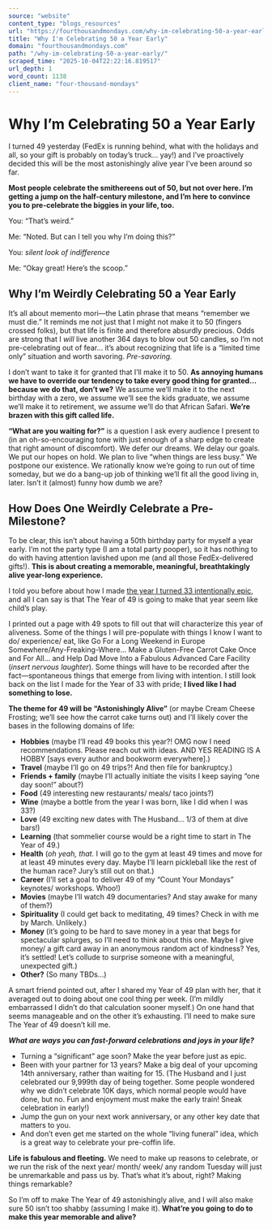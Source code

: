 ```yaml
---
source: "website"
content_type: "blogs_resources"
url: "https://fourthousandmondays.com/why-im-celebrating-50-a-year-early/"
title: "Why I'm Celebrating 50 a Year Early"
domain: "fourthousandmondays.com"
path: "/why-im-celebrating-50-a-year-early/"
scraped_time: "2025-10-04T22:22:16.819517"
url_depth: 1
word_count: 1138
client_name: "four-thousand-mondays"
---
```


# Why I’m Celebrating 50 a Year Early

I turned 49 yesterday (FedEx is running behind, what with the holidays and all, so your gift is probably on today’s truck… yay!) and I’ve proactively decided this will be the most astonishingly alive year I’ve been around so far.

**Most people celebrate the smithereens out of 50, but not over here. I’m getting a jump on the half-century milestone, and I’m here to convince you to pre-celebrate the biggies in your life, too.**

You: “That’s weird.”

Me: “Noted. But can I tell you why I’m doing this?”

You: *silent look of indifference*

Me: “Okay great! Here’s the scoop.”

## Why I’m Weirdly Celebrating 50 a Year Early

It’s all about memento mori—the Latin phrase that means “remember we must die.” It reminds me not just that I might not make it to 50 (fingers crossed folks), but that life is finite and therefore absurdly precious. Odds are strong that I _will_ live another 364 days to blow out 50 candles, so I’m not pre-celebrating out of fear… it’s about recognizing that life is a “limited time only” situation and worth savoring. _Pre-savoring._

I don’t want to take it for granted that I’ll make it to 50. **As annoying humans we have to override our tendency to take every good thing for granted… because we do that, don’t we?** We assume we’ll make it to the next birthday with a zero, we assume we’ll see the kids graduate, we assume we’ll make it to retirement, we assume we’ll do that African Safari. **We’re brazen with this gift called life.**

**“What are you waiting for?”** is a question I ask every audience I present to (in an oh-so-encouraging tone with just enough of a sharp edge to create that right amount of discomfort). We defer our dreams. We delay our goals. We put our hopes on hold. We plan to live “when things are less busy.” We postpone our existence. We rationally know we’re going to run out of time someday, but we do a bang-up job of thinking we’ll fit all the good living in, later. Isn’t it (almost) funny how dumb we are?

## How Does One Weirdly Celebrate a Pre-Milestone?

To be clear, this isn’t about having a 50th birthday party for myself a year early. I’m not the party type (I am a total party pooper), so it has nothing to do with having attention lavished upon me (and all those FedEx-delivered gifts!). **This is about creating a memorable, meaningful, breathtakingly alive year-long experience.**

I told you before about how I made [the year I turned 33 intentionally epic](https://fourthousandmondays.com/planning-the-best-year-of-your-life/), and all I can say is that The Year of 49 is going to make that year seem like child’s play.

I printed out a page with 49 spots to fill out that will characterize this year of aliveness. Some of the things I will pre-populate with things I know I want to do/ experience/ eat, like Go For a Long Weekend in Europe Somewhere/Any-Freaking-Where… Make a Gluten-Free Carrot Cake Once and For All… and Help Dad Move Into a Fabulous Advanced Care Facility (*insert nervous laughter*). Some things will have to be recorded after the fact—spontaneous things that emerge from living with intention. I still look back on the list I made for the Year of 33 with pride; **I lived like I had something to lose.**

**The theme for 49 will be “Astonishingly Alive”** (or maybe Cream Cheese Frosting; we’ll see how the carrot cake turns out) and I’ll likely cover the bases in the following domains of life:

* **Hobbies** (maybe I’ll read 49 books this year?! OMG now I need recommendations. Please reach out with ideas. AND YES READING IS A HOBBY [says every author and bookworm everywhere].)
* **Travel** (maybe I’ll go on 49 trips?! And then file for bankruptcy.)
* **Friends + family** (maybe I’ll actually initiate the visits I keep saying “one day soon!” about?)
* **Food** (49 interesting new restaurants/ meals/ taco joints?)
* **Wine** (maybe a bottle from the year I was born, like I did when I was 33?)
* **Love** (49 exciting new dates with The Husband… 1/3 of them at dive bars!)
* **Learning** (that sommelier course would be a right time to start in The Year of 49.)
* **Health** (_oh yeah, that._ I will go to the gym at least 49 times and move for at least 49 minutes every day. Maybe I’ll learn pickleball like the rest of the human race? Jury’s still out on that.)
* **Career** (I’ll set a goal to deliver 49 of my “Count Your Mondays” keynotes/ workshops. Whoo!)
* **Movies** (maybe I’ll watch 49 documentaries? And stay awake for many of them?)
* **Spirituality** (I could get back to meditating, 49 times? Check in with me by March. Unlikely.)
* **Money** (it’s going to be hard to save money in a year that begs for spectacular splurges, so I’ll need to think about this one. Maybe I give money/ a gift card away in an anonymous random act of kindness? Yes, it’s settled! Let’s collude to surprise someone with a meaningful, unexpected gift.)
* **Other?** (So many TBDs…)

A smart friend pointed out, after I shared my Year of 49 plan with her, that it averaged out to doing about one cool thing per week. (I’m mildly embarrassed I didn’t do that calculation sooner myself.) On one hand that seems manageable and on the other it’s exhausting. I’ll need to make sure The Year of 49 doesn’t kill me.

**_What are ways you can fast-forward celebrations and joys in your life?_**

* Turning a “significant” age soon? Make the year before just as epic.
* Been with your partner for 13 years? Make a big deal of your upcoming 14th anniversary, rather than waiting for 15. (The Husband and I just celebrated our 9,999th day of being together. Some people wondered why we didn’t celebrate 10K days, which normal people would have done, but no. Fun and enjoyment must make the early train! Sneak celebration in early!)
* Jump the gun on your next work anniversary, or any other key date that matters to you.
* And don’t even get me started on the whole “living funeral” idea, which is a great way to celebrate your pre-coffin life.

**Life is fabulous and fleeting.** We need to make up reasons to celebrate, or we run the risk of the next year/ month/ week/ any random Tuesday will just be unremarkable and pass us by. That’s what it’s about, right? Making things remarkable?

So I’m off to make The Year of 49 astonishingly alive, and I will also make sure 50 isn’t too shabby (assuming I make it). **What’re you going to do to make this year memorable and alive?**